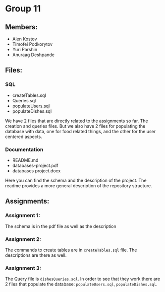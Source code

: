# Group 11
## Members:
- Alen Kostov
- Timofei Podkorytov
- Yuri Parshin
- Anuraag Deshpande

## Files:
### SQL
- createTables.sql
- Queries.sql
- populateUsers.sql
- populateDishes.sql

We have 2 files that are directly related to the assignments so far. The creation and queries files. But we also have 2 files for populating the database with data, one for food related things, and the other for the user centered aspects.
### Documentation
- README.md
- databases-project.pdf
- databases project.docx

Here you can find the schema and the description of the project. The readme provides a more general description of the repository structure. 

## Assignments:
### Assignment 1:
The schema is in the pdf file as well as the description
### Assignment 2:
The commands to create tables are in ```createTables.sql``` file. The descriptions are there as well.
### Assignment 3:
The Query file is ```dishesQueries.sql```. In order to see that they work there are 2 files that populate the database: ```populateUsers.sql```, ```populateDishes.sql```.
